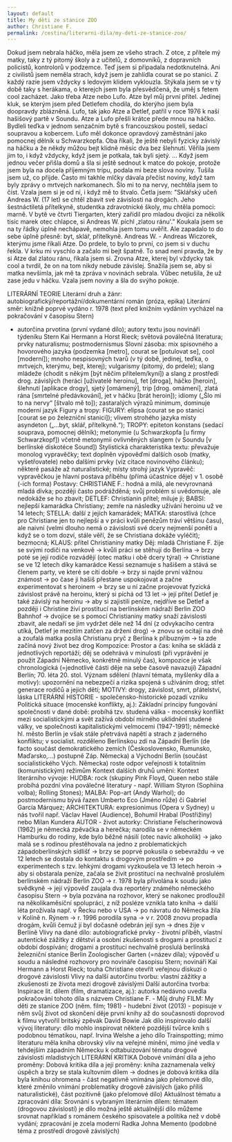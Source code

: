 ```yaml
---
layout: default
title: My děti ze stanice ZOO
author: Christiane F.
permalink: /cestina/literarni-dila/my-deti-ze-stanice-zoo/
---
```


Dokud jsem nebrala háčko, měla jsem ze všeho
strach. Z otce, z přítele mý matky, taky z tý pitomý
školy a z učitelů, z domovníků, z dopravních policistů,
kontrolorů v podzemce. Teď jsem si připadala
nedotknutelná. Ani z civilistů jsem neměla strach,
když jsem je zahlídla courat se po stanici. Z každý
razie jsem vždycky s ledovým klidem vyklouzla.
Stýkala jsem se v tý době taky s herákama, o
kterejch jsem byla přesvědčená, že uměj s fetem
cool zacházet. Jako třeba Atze nebo Lufo. Atze byl
můj první přítel. Jedinej kluk, se kterým jsem před
Detlefem chodila, do kterýho jsem byla doopravdy
zblázněná. Lufo, tak jako Atze a Detlef, patřil v roce
1976 k naší hašišový partě v Soundu. Atze a Lufo
přešli krátce přede mnou na háčko. Bydleli teďka v
jednom senzačním bytě s francouzskou postelí,
sedací soupravou a kobercem. Lufo měl dokonce
opravdový zaměstnání jako pomocnej dělník u
Schwarzkopfa. Oba říkali, že ještě nebyli fyzicky
závislý na háčku a že někdy můžou bejt klidně měsíc
dva bez šlehnutí. Věřila jsem jim to, i když vždycky,
když jsem je potkala, tak byli sjetý.
…
Když jsem jednou večer přišla domů a šla si ještě
sednout k matce do pokoje, protože jsem byla na
docela příjemným tripu, podala mi beze slova noviny.
Tušila jsem už, co přijde. Často mi takhle mlčky
dávala přečíst noviny, když tam byly zprávy o
mrtvejch narkomanech. Šlo mi to na nervy,
nechtěla jsem to číst.
Vzala jsem si je od ní, i když mě to štvalo. Četla jsem:
"Sklářský učeň Andreas W. (17 let) se chtěl zbavit
své závislosti na drogách. Jeho šestnáctiletá
přítelkyně, studentka zdravotnické školy, mu chtěla
pomoci: marně. V bytě ve čtvrti Tiergarten, který zařídil pro mladou dvojici za několik tisíc marek otec
chlapce, si Andreas W. píchl ,zlatou ránu'."
Koukala jsem se na ty řádky úplně nechápavě, nemohla jsem tomu uvěřit. Ale zapadalo to do sebe
úplně přesně: byt, sklář, přítelkyně. Andreas W. -
Andreas Wiczorek, kterýmu jsme říkali Atze.
Do prdele, to bylo to první, co jsem si v duchu řekla.
V krku mi vyschlo a začalo mi bejt špatně. To snad
není pravda, že by si Atze dal zlatou ránu, říkala
jsem si. Zrovna Atze, kterej byl vždycky tak cool a tvrdil, že on na tom nikdy nebude závislej. Snažila
jsem se, aby si matka nevšimla, jak mě ta zpráva v
novinách sebrala. Vůbec netušila, že už zase jedu v
háčku. Vzala jsem noviny a šla do svýho pokoje.

LITERÁRNÍ TEORIE
 Literární druh a žánr:
autobiografický/reportážní/dokumentární román (próza, epika)
 Literární směr:
knižně poprvé vydáno r. 1978 (text před knižním vydáním vycházel na pokračování v časopisu Stern)
- autorčina prvotina (první vydané dílo); autory textu jsou novináři týdeníku Stern Kai Hermann a Horst
Rieck; světová poválečná literatura; prvky naturalismu; postmodernismus
 Slovní zásoba:
mix spisovného a hovorového jazyka (podzemka [metro], courat se [potulovat se], cool [moderní]);
mnoho nespisovných tvarů (v tý době, jedinej, teďka, o mrtvejch, kterýmu, bejt, kterej); vulgarismy
(pitomý, do prdele); slang mládeže (chodit s někým [být něčím přítelem/kyní]) a slang z prostředí
drog. závislých (heráci [uživatelé heroinu], fet [droga], háčko [heroin], šlehnutí [aplikace drogy], sjetý
[omámený], trip [drog. omámení], zlatá rána [smrtelné předávkování], jet v háčku [brát heroin]);
idiomy („Šlo mi to na nervy“ [štvalo mě to]); zastaralých výrazů minimum, dominuje moderní jazyk
 Figury a tropy:
FIGURY: elipsa (courat se po stanici [courat se po železniční stanici]); vlivem strohého jazyka místy
asyndeton („…byt, sklář, přítelkyně.“); TROPY: epiteton konstans (sedací souprava, pomocnej
dělník); metonymie (u Schwarzkopfa [u firmy Schwarzkopf]) včetně metonymií ovlivněných slangem
(v Soundu [v berlínské diskotéce Sound])
 Stylistická charakteristika textu:
převažuje monolog vypravěčky; text doplněn výpověďmi dalších osob (matky, vyšetřovatele) nebo
dalšími prvky (viz citace novinového článku); některé pasáže až naturalistické; místy strohý jazyk
 Vypravěč:
vypravěčkou je hlavní postava příběhu (přímá účastnice děje) v 1. osobě (-ich forma)
 Postavy:
CHRISTIANE F.: hodná a milá, ale nevyrovnaná mladá dívka; později často podrážděná; svůj problém
si uvědomuje, ale nedokáže se ho zbavit; DETLEF: Christianin přítel; miluje ji; BABSI: nejlepší
kamarádka Christiany; zemře na následky užívání heroinu už ve 14 letech; STELLA: další z jejích
kamarádek; MATKA: starostlivá (chce pro Christiane jen to nejlepší a v práci kvůli penězům tráví
většinu času), ale naivní (velmi dlouho nemá o závislosti své dcery nejmenší ponětí a když se o tom
dozví, stále věří, že se Christiana dokáže vyléčit); bezmocná; KLAUS: přítel Christianiny matky
 Děj:
mladá Christiane F. žije se svými rodiči na venkově → kvůli práci se stěhují do Berlína → brzy poté se
její rodiče rozvádějí (otec matku i obě dcery týral) → Christiane se ve 12 letech díky kamarádce Kessi
seznamuje s hašišem a stává se členem party, ve které se cítí dobře → brzy si najde první vážnou
známost → po čase ji hašiš přestane uspokojovat a začne experimentovat s heroinem → brzy se u ní
začne projevovat fyzická závislost právě na heroinu, který si píchá od 13 let → její přítel Detlef je také
závislý na heroinu → aby si zajistili peníze, nejdříve se Detlef a později i Christine živí prostitucí na
berlínském nádraží Berlin ZOO Bahnhof → dvojice se s pomocí Christianiny matky snaží závislosti
zbavit, ale nedaří se jim vydržet déle než 14 dní (z odvykacího centra utíká, Detlef je mezitím zatčen
za držení drog) → znovu se ocitají na dně a zoufalá matka posílá Christianu pryč z Berlína k
příbuzným → ta zde začíná nový život bez drog
 Kompozice: Prostor a čas:
kniha se skládá z jednotlivých reportáží; děj se odehrává v minulosti (při vyprávění je použit Západní Německo, konkrétně
minulý čas), kompozice je však chronologická (=jednotlivé části děje na sebe časově navazují) Západní Berlín; 70. léta 20. stol.
 Význam sdělení (hlavní témata, myšlenky díla a motivy):
upozornění na nebezpečí a rizika spojená s užíváním drog; střet generace rodičů a jejich dětí; MOTIVY: drogy, závislost, smrt, přátelství, láska
LITERÁRNÍ HISTORIE - společensko-historické pozadí vzniku
 Politická situace (mocenské konflikty, aj.): Základní principy fungování společnosti v dané době:
probíhá tzv. studená válka - mocenský konflikt mezi socialistickými a svět zažívá období mírného uklidnění studené války, ve společnosti
kapitalistickými velmocemi (1947-1991); německé hl. město Berlín je však stále přetrvává napětí a strach z jaderného konfliktu; v socialist.
rozděleno Berlínskou zdí na Západní Berlín (de facto součást demokratického zemích (Československo, Rumunsko, Maďarsko,…) postupně
Záp. Německa) a Východní Berlín (součást socialistického Vých. Německa) roste odpor veřejnosti k totalitním (komunistickým) režimům
 Kontext dalších druhů umění: Kontext literárního vývoje:
HUDBA: rock (skupiny Pink Floyd, Queen nebo stále probíhá pozdní vlna poválečné literatury - např. William Styron (Sophiina volba);
Rolling Stones); MALBA: Pop-art (Andy Warhol); do postmodernismu bývá řazen Umberto Eco (Jméno růže) či Gabriel García Márquez;
ARCHITEKTURA: expresionimus (Opera v Sydney) u nás tvořil např. Václav Havel (Audience), Bohumil Hrabal (Postřižiny) nebo Milan Kundera
 AUTOR - život autorky:
Christiane Felscherinowová (1962) je německá zpěvačka a herečka; narodila se v německém Hamburku do rodiny, kde bylo běžné násilí (otec navíc
alkoholik) → jako malá se s rodinou přestěhovala na jedno z problematických západoberlínských sídlišť → brzy se poprvé pokusila o sebevraždu → ve
12 letech se dostala do kontaktu s drogovým prostředím → po experimentech s tzv. lehkými drogami vyzkoušela ve 13 letech heroin → aby si obstarala
peníze, začala se živit prostitucí na nechvalně proslulém berlínském nádraží Berlin ZOO → r. 1978 byla přivolána k soudu jako svědkyně → její
výpověď zaujala dva reportéry známého německého časopisu Stern → byla pozvána na rozhovor, který se nakonec prodloužil na několikaměsíční
spolupráci, z níž posléze vznikla tato kniha → další léta prožívala např. v Řecku nebo v USA → po návratu do Německa žila v Kolíně n. Rýnem → r.
1996 porodila syna → v r. 2008 znovu propadla drogám, kvůli čemuž jí byl dočasně odebrán její syn → dnes žije v Berlíně
 Vlivy na dané dílo:
autobiografické prvky - životní příběh, vlastní autentické zážitky z dětství a osobní zkušenosti s drogami a prostitucí z období dospívání; drogami a
prostitucí nechvalně proslulá berlínská železniční stanice Berlin Zoologischer Garten (=název díla); výpověď u soudu a následné rozhovory pro
novináře časopisu Stern; novináři Kai Hermann a Horst Rieck; touha Christiane otevřít veřejnou diskuzi o drogové závislosti
 Vlivy na další autorčinu tvorbu:
vlastní zážitky a zkušenosti ze života mezi drogově závislými
 Další autorčina tvorba: Inspirace lit. dílem (film, dramatizace, aj.):
autorka nedávno uvedla pokračování tohoto díla s názvem Christiane F. - Můj druhý FILM: My děti ze stanice ZOO (něm. film; 1981) - hudební
život (2013) - popisuje v něm svůj život od skončení děje první knihy až do současnosti doprovod k filmu vytvořil britský zpěvák David Bowie
 Jak dílo inspirovalo další vývoj literatury:
dílo mohlo inspirovat některé pozdější tvůrce knih s podobnou tématikou, např. Irvina Welshe a jeho dílo Trainspotting; mimo literaturu měla kniha
obrovský vliv na veřejné mínění, mimo jiné vedla v tehdejším západním Německu k odtabuizování tématu drogové závislosti mladistvých
LITERÁRNÍ KRITIKA
 Dobové vnímání díla a jeho proměny: Dobová kritika díla a její proměny:
kniha zaznamenala velký úspěch a brzy se stala kultovním dílem → dodnes je dobová kritika díla byla knihou ohromena - část negativně
vnímána jako přelomové dílo, které změnilo vnímání problematiky drogově závislých (jako příliš naturalistické), část pozitivně (jako přelomové dílo)
 Aktuálnost tématu a zpracování díla: Srovnání s vybraným literárním dílem:
tématem (drogovou závislostí) je dílo možná ještě aktuálnější dílo můžeme srovnat například s románem českého spisovatele a politika
než v době vydání; zpracování je zcela moderní Radka Johna Memento (podobné téma z prostředí drogově závislých) 
